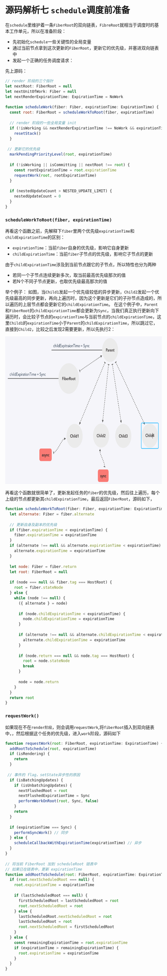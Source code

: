 # 源码解析七  `schedule`调度前准备

在`schedule`里维护着一条`FiberRoot`的双向链表，`FibreRoot`就相当于调度时的基本工作单元，所以在准备阶段：
- 先初始化`schedule`一些关键性的全局变量
- 通过当前节点拿到这次更新的`FiberRoot`，更新它的优先级，并塞进双向链表中
- 发起一个正确的任务调度请求：

先上源码：

``` javaScript
// render 阶段的三个指针
let nextRoot: FiberRoot = null
let nextUnitOfWork: Fiber = null
let nextRenderExpirationTime: ExpirationTime = NoWork

function scheduleWork(fiber: Fiber, expirationTime: ExpirationTime) {
  const root: FiberRoot = scheduleWorkToRoot(fiber, expirationTime)

  // render 阶段的一些全局变量 init
  if (!isWorking && nextRenderExpirationTime !== NoWork && expirationTime > nextRenderExpirationTime) {
    resetStack()
  }

 // 更新它的优先级
  markPendingPriorityLevel(root, expirationTime)

  if (!isWorking || isCommitting || nextRoot !== root) {
    const rootExpirationTime = root.expirationTime
    requestWork(root, rootExpirationTime)
  }

  if (nestedUpdateCount > NESTED_UPDATE_LIMIT) {
    nestedUpdateCount = 0
  }
}
```

### `scheduleWorkToRoot(fiber, expirationTime)`
再看这个函数之前，先解释下`fiber`里两个优先级`expirationTime`和`childExpirationTime`的区别：

- `expirationTime`：当前`fiber`自身的优先级，影响它自身更新
- `childExpirationTime`：当前`fiber`子节点的优先级，影响它子节点的更新

由于`childExpirationTime`涉及到当前节点跟它的子节点，所以特性也分为两种
- 若同一个子节点连续更新多次，取当前最高优先级那次的值
- 若N个不同子节点更新，也取优先级最高那次的值

举个例子：
如图，当`Child1`发起一个优先级较低的异步更新，`Child2`发起一个优先级最高的同步更新，再向上遍历时，因为这个更新是它们的子孙节点造成的，所以遍历的上层节点都会更新它的`childExpirationTime`。
在这个例子中，`Parent`和`FiberRoot`的`childExpirationTime`都会更新为`Sync`，当我们真正执行更新向下遍历时，会比较子节点的`expirationTime`与当前节点的`childExpirationTime`，这里`Child1`的`expirationTime`小于`Parent`的`childExpirationTime`，所以跳过它，直接到`Child2`，比较之后发现2需要更新，所以先执行2：

<img src="./schedule/childExpirationTime.png" width="750" height="475"/>

再看这个函数就很简单了，更新发起任务的`fiber`的优先级，然后往上遍历，每个上级的节点都更新其`childExpirationTime`，最后返回`FiberRoot`，源码如下，
``` javaScript
function scheduleWorkToRoot(fiber: Fiber, expirationTime: ExpirationTime): FiberRoot {
  let alternate: Fiber = fiber.alternate

  // 更新自身及副本的优先级
  if (fiber.expirationTime < expirationTime) {
    fiber.expirationTime = expirationTime
  }
  if (alternate !== null && alternate.expirationTime < expirationTime) {
    alternate.expirationTime = expirationTime
  }

  let node: Fiber = fiber.return
  let root: FiberRoot = null

  if (node === null && fiber.tag === HostRoot) {
    root = fiber.stateNode
  } else {
    while (node !== null) {
      ({ alternate } = node)

      if (node.childExpirationTime < expirationTime) {
        node.childExpirationTime = expirationTime
      }

      if (alternate !== null && alternate.childExpirationTime < expirationTime) {
        alternate.childExpirationTime = expirationTime
      }

      if (node.return === null && node.tag === HostRoot) {
        root = node.stateNode
        break
      }

      node = node.return
    }
  }
  return root
}
```

### `requestWork()`
如果现在不在`render阶段`，则会调用`requestWork`,将`fiberRoot`插入到双向链表中，，然后根据这个任务的优先级，进入`work`阶段，源码如下

```javaScript
function requestWork(root: FiberRoot, expirationTime: ExpirationTime) {
  addRootToSchedule(root, expirationTime)
  if (isRendering) {
    return
  }

 // 事件的 flag，setState异步性的原因
  if (isBatchingUpdates) {
    if (isUnbatchingUpdates) {
      nextFlushedRoot = root
      nextFlushedExpirationTime = Sync
      performWorkOnRoot(root, Sync, false)
    }
    return
  }

  if (expirationTime === Sync) {
    performSyncWork() // 同步
  } else {
    scheduleCallbackWithExpirationTime(expirationTime) // 异步
  }
}

// 将当前 FiberRoot 加到 scheduleRoot 链表中
// 如果已在链表中，更新 expirationTime
function addRootToSchedule(root: FiberRoot, expirationTime: ExpirationTime) {
  if (root.nextScheduledRoot === null) {
    root.expirationTime = expirationTime

    if (lastScheduledRoot === null) {
      firstScheduledRoot = lastScheduledRoot = root
      root.nextScheduledRoot = root
    } else {
      lastScheduledRoot.nextScheduledRoot = root
      lastScheduledRoot = root
      root.nextScheduledRoot = firstScheduledRoot
    }
  } else {
    const remainingExpirationTime = root.expirationTime
    if (expirationTime > remainingExpirationTime) {
      root.expirationTime = expirationTime
    }
  }
}
```









